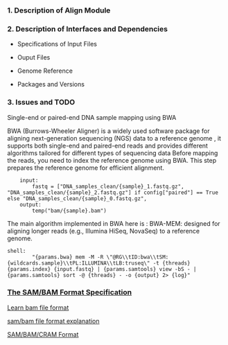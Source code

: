 ### 1. Description of Align Module

### 2. Description of Interfaces and Dependencies

- Specifications of Input Files

- Ouput Files

- Genome Reference

- Packages and Versions

### 3. Issues and TODO

Single-end or paired-end DNA sample mapping using BWA

BWA (Burrows-Wheeler Aligner) is a widely used software package for aligning next-generation sequencing (NGS) data to a reference genome , it supports both single-end and paired-end reads and provides different algorithms tailored for different types of sequencing data
Before mapping the reads, you need to index the reference genome using BWA. This step prepares the reference genome for efficient alignment. 
```
    input:
        fastq = ["DNA_samples_clean/{sample}_1.fastq.gz", "DNA_samples_clean/{sample}_2.fastq.gz"] if config["paired"] == True else "DNA_samples_clean/{sample}_0.fastq.gz",
    output:
        temp("bam/{sample}.bam")
```
The main algorithm implemented in BWA here is :
BWA-MEM: designed for aligning longer reads (e.g., Illumina HiSeq, NovaSeq) to a reference genome.

```
shell:
        "{params.bwa} mem -M -R \"@RG\\tID:bwa\\tSM:{wildcards.sample}\\tPL:ILLUMINA\\tLB:truseq\" -t {threads} {params.index} {input.fastq} | {params.samtools} view -bS - | {params.samtools} sort -@ {threads} - -o {output} 2> {log}"
```
### [The SAM/BAM Format Specification](https://samtools.github.io/hts-specs/SAMtags.pdf)

[Learn bam file format](https://bookdown.org/content/24942ad6-9ed7-44e9-b214-1ea8ba9f0224/learning-the-bam-format.html)

[sam/bam file format explanation](https://genome.sph.umich.edu/wiki/SAM)

[SAM/BAM/CRAM Format](https://learn.gencore.bio.nyu.edu/ngs-file-formats/sambam-format/)
